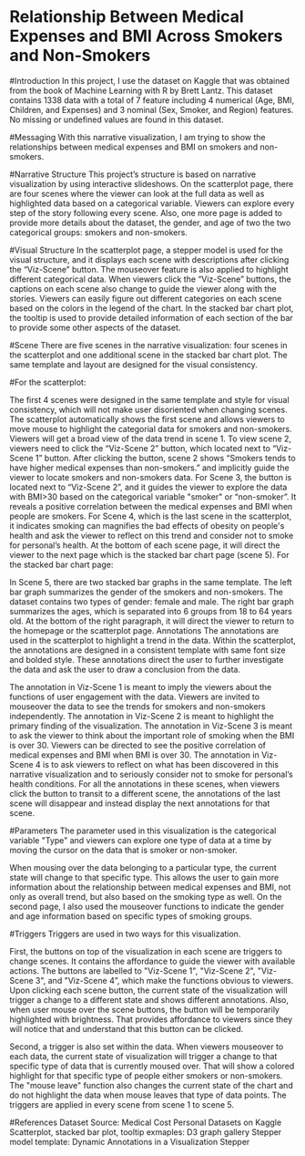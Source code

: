 # Relationship Between Medical Expenses and BMI Across Smokers and Non-Smokers

#Introduction
In this project, I use the dataset on Kaggle that was obtained from the book of Machine Learning with R by Brett Lantz. This dataset contains 1338 data with a total of 7 feature including 4 numerical (Age, BMI, Children, and Expenses) and 3 nominal (Sex, Smoker, and Region) features. No missing or undefined values are found in this dataset.

#Messaging
With this narrative visualization, I am trying to show the relationships between medical expenses and BMI on smokers and non-smokers.

#Narrative Structure
This project’s structure is based on narrative visualization by using interactive slideshows. On the scatterplot page, there are four scenes where the viewer can look at the full data as well as highlighted data based on a categorical variable. Viewers can explore every step of the story following every scene. Also, one more page is added to provide more details about the dataset, the gender, and age of two the two categorical groups: smokers and non-smokers.

#Visual Structure
In the scatterplot page, a stepper model is used for the visual structure, and it displays each scene with descriptions after clicking the “Viz-Scene” button. The mouseover feature is also applied to highlight different categorical data. When viewers click the “Viz-Scene” buttons, the captions on each scene also change to guide the viewer along with the stories. Viewers can easily figure out different categories on each scene based on the colors in the legend of the chart. In the stacked bar chart plot, the tooltip is used to provide detailed information of each section of the bar to provide some other aspects of the dataset.

#Scene
There are five scenes in the narrative visualization: four scenes in the scatterplot and one additional scene in the stacked bar chart plot. The same template and layout are designed for the visual consistency.

#For the scatterplot:

The first 4 scenes were designed in the same template and style for visual consistency, which will not make user disoriented when changing scenes.
The scatterplot automatically shows the first scene and allows viewers to move mouse to highlight the categorial data for smokers and non-smokers. Viewers will get a broad view of the data trend in scene 1.
To view scene 2, viewers need to click the “Viz-Scene 2” button, which located next to “Viz-Scene 1” button. After clicking the button, scene 2 shows “Smokers tends to have higher medical expenses than non-smokers.” and implicitly guide the viewer to locate smokers and non-smokers data.
For Scene 3, the button is located next to “Viz-Scene 2”, and it guides the viewer to explore the data with BMI>30 based on the categorical variable "smoker" or “non-smoker”. It reveals a positive correlation between the medical expenses and BMI when people are smokers.
For Scene 4, which is the last scene in the scatterplot, it indicates smoking can magnifies the bad effects of obesity on people's health and ask the viewer to reflect on this trend and consider not to smoke for personal’s health.
At the bottom of each scene page, it will direct the viewer to the next page which is the stacked bar chart page (scene 5).
For the stacked bar chart page:

In Scene 5, there are two stacked bar graphs in the same template. The left bar graph summarizes the gender of the smokers and non-smokers. The dataset contains two types of gender: female and male. The right bar graph summarizes the ages, which is separated into 6 groups from 18 to 64 years old.
At the bottom of the right paragraph, it will direct the viewer to return to the homepage or the scatterplot page.
Annotations
The annotations are used in the scatterplot to highlight a trend in the data. Within the scatterplot, the annotations are designed in a consistent template with same font size and bolded style. These annotations direct the user to further investigate the data and ask the user to draw a conclusion from the data.

The annotation in Viz-Scene 1 is meant to imply the viewers about the functions of user engagement with the data. Viewers are invited to mouseover the data to see the trends for smokers and non-smokers independently.
The annotation in Viz-Scene 2 is meant to highlight the primary finding of the visualization.
The annotation in Viz-Scene 3 is meant to ask the viewer to think about the important role of smoking when the BMI is over 30. Viewers can be directed to see the positive correlation of medical expenses and BMI when BMI is over 30.
The annotation in Viz-Scene 4 is to ask viewers to reflect on what has been discovered in this narrative visualization and to seriously consider not to smoke for personal’s health conditions.
For all the annotations in these scenes, when viewers click the button to transit to a different scene, the annotations of the last scene will disappear and instead display the next annotations for that scene.

#Parameters
The parameter used in this visualization is the categorical variable "Type" and viewers can explore one type of data at a time by moving the cursor on the data that is smoker or non-smoker.

When mousing over the data belonging to a particular type, the current state will change to that specific type. This allows the user to gain more information about the relationship between medical expenses and BMI, not only as overall trend, but also based on the smoking type as well. On the second page, I also used the mouseover functions to indicate the gender and age information based on specific types of smoking groups.

#Triggers
Triggers are used in two ways for this visualization.

First, the buttons on top of the visualization in each scene are triggers to change scenes. It contains the affordance to guide the viewer with available actions. The buttons are labelled to "Viz-Scene 1", "Viz-Scene 2", "Viz-Scene 3", and "Viz-Scene 4”, which make the functions obvious to viewers. Upon clicking each scene button, the current state of the visualization will trigger a change to a different state and shows different annotations. Also, when user mouse over the scene buttons, the button will be temporarily highlighted with brightness. That provides affordance to viewers since they will notice that and understand that this button can be clicked.

Second, a trigger is also set within the data. When viewers mouseover to each data, the current state of visualization will trigger a change to that specific type of data that is currently moused over. That will show a colored highlight for that specific type of people either smokers or non-smokers. The "mouse leave" function also changes the current state of the chart and do not highlight the data when mouse leaves that type of data points. The triggers are applied in every scene from scene 1 to scene 5.

#References
Dataset Source: Medical Cost Personal Datasets on Kaggle
Scatterplot, stacked bar plot, tooltip exmaples: D3 graph gallery
Stepper model template: Dynamic Annotations in a Visualization Stepper
